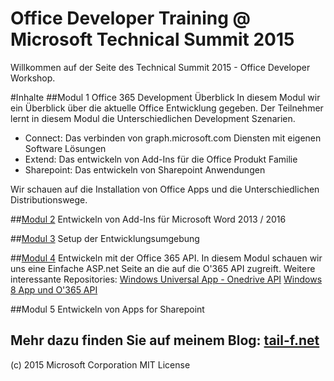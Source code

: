 # Office Developer Training @ Microsoft Technical Summit 2015

Willkommen auf der Seite des Technical Summit 2015 - Office Developer Workshop.

#Inhalte
##Modul 1
Office 365 Development Überblick
In diesem Modul wir ein Überblick über die aktuelle Office Entwicklung gegeben. 
Der Teilnehmer lernt in diesem Modul die Unterschiedlichen Development Szenarien.
- Connect: Das verbinden von graph.microsoft.com Diensten mit eigenen Software Lösungen
- Extend: Das entwickeln von Add-Ins für die Office Produkt Familie
- Sharepoint: Das entwickeln von Sharepoint Anwendungen

Wir schauen auf die Installation von Office Apps und die Unterschiedlichen Distributionswege.

##[Modul 2](https://github.com/patbosc/officedevts2015/blob/master/O3652-2%20Office%20Word%20Add-ins/Lab.md)
Entwickeln von Add-Ins für Microsoft Word 2013 / 2016

##[Modul 3](https://github.com/patbosc/officedevts2015/blob/master/O3651-7%20Setting%20up%20your%20Developer%20environment%20in%20Office%20365/Lab.md)
Setup der Entwicklungsumgebung

##[Modul 4](https://github.com/patbosc/officedevts2015/blob/master/O3651-5%20Getting%20started%20with%20Office%20365%20APIs/Lab.md)
Entwickeln mit der Office 365 API. In diesem Modul schauen wir uns eine Einfache ASP.net Seite an die auf die O'365 API zugreift. 
Weitere interessante Repositories:
[Windows Universal App - Onedrive API](https://github.com/patbosc/O365_Windows10_FilesAPI)
[Windows 8 App und O'365 API](https://github.com/patbosc/O365_Windows_Snippets)

##Modul 5
Entwickeln von Apps for Sharepoint

Mehr dazu finden Sie auf meinem Blog: [tail-f.net](www.tail-f.net)
-----------------------
(c) 2015 Microsoft Corporation
MIT License
